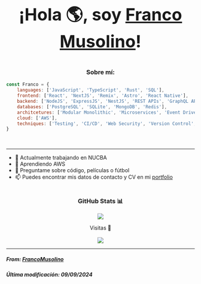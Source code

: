# <p align="center" style="font-size: 45;">¡Hola 🌎, soy <a href="https://github.com/FrancoMusolino">Franco Musolino</a>! </p>

<h3 align="center">Sobre mí:</h3>

``` javascript
const Franco = {
    languages: ['JavaScript', 'TypeScript', 'Rust', 'SQL'],
    frontend: ['React', 'NextJS', 'Remix', 'Astro', 'React Native'],
    backend: ['NodeJS', 'ExpressJS', 'NestJS', 'REST APIs', 'GraphQL APIs', 'Docker'],
    databases: ['PostgreSQL', 'SQLite', 'MongoDB', 'Redis'],
    architcetures: ['Modular Monolithic', 'Microservices', 'Event Driven', 'Serverless'],
    cloud: ['AWS'],
    techniques: ['Testing', 'CI/CD', 'Web Security', 'Version Control', 'Mobile Apps (Cross-Platform)', 'PWA', 'Design Systems']
}

```
</br>

<hr>

- 🔭 Actualmente trabajando en NUCBA
- 🌱 Aprendiendo AWS
- 💬 Preguntame sobre código, películas o fútbol
- 📫 Puedes encontrar mis datos de contacto y CV en mi <a href="https://portfolio-francomusolinos-projects.vercel.app/" target="_BLANK">portfolio</a>

# <h3 align="center">GitHub Stats 📊</h3>

<p align="center"><img src="https://github-readme-stats.vercel.app/api?username=FrancoMusolino&show_icons=true&theme=synthwave"></p>

<p align="center">Visitas 👀 </br></br>
<img src="https://profile-counter.glitch.me/%7BFrancoMusolino%7D/count.svg">
</p>

<hr>

<h5 align="left">From: <a href="https://github.com/FrancoMusolino">FrancoMusolino</a></h5>
<h5 align="left">Última modificación: 09/09/2024</h5>




<!--
**FrancoMusolino/FrancoMusolino** is a ✨ _special_ ✨ repository because its `README.md` (this file) appears on your GitHub profile.

Here are some ideas to get you started:

- 🔭 I’m currently working on ...
- 🌱 I’m currently learning ...
- 👯 I’m looking to collaborate on ...
- 🤔 I’m looking for help with ...
- 💬 Ask me about ...
- 📫 How to reach me: ...
- 😄 Pronouns: ...
- ⚡ Fun fact: ...
-->


